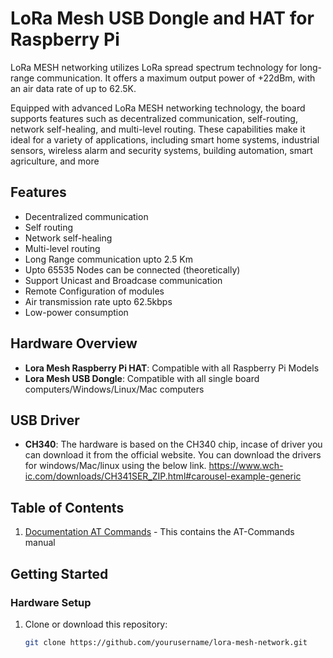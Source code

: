# LoRa Mesh USB Dongle and HAT for Raspberry Pi 

LoRa MESH networking utilizes LoRa spread spectrum technology for long-range communication. It offers a maximum output power of +22dBm, with an air data rate of up to 62.5K. 

Equipped with advanced LoRa MESH networking technology, the board supports features such as decentralized communication, self-routing, network self-healing, and multi-level routing. These capabilities make it ideal for a variety of applications, including smart home systems, industrial sensors, wireless alarm and security systems, building automation, smart agriculture, and more

## Features
- Decentralized communication
- Self routing
- Network self-healing
- Multi-level routing
- Long Range communication upto 2.5 Km
- Upto 65535 Nodes can be connected (theoretically)
- Support Unicast and Broadcase communication
- Remote Configuration of modules
- Air transmission rate upto 62.5kbps
- Low-power consumption

## Hardware Overview
- **Lora Mesh Raspberry Pi HAT**: Compatible with all Raspberry Pi Models
- **Lora Mesh USB Dongle**: Compatible with all single board computers/Windows/Linux/Mac computers

## USB Driver
- **CH340**: The hardware is based on the CH340 chip, incase of driver you can download it from the official website. You can download the drivers for windows/Mac/linux using the below link.
https://www.wch-ic.com/downloads/CH341SER_ZIP.html#carousel-example-generic

## Table of Contents
1. [Documentation AT Commands](Documentation/) - This contains the AT-Commands manual 

## Getting Started

### Hardware Setup
1. Clone or download this repository:
   ```bash
   git clone https://github.com/yourusername/lora-mesh-network.git
